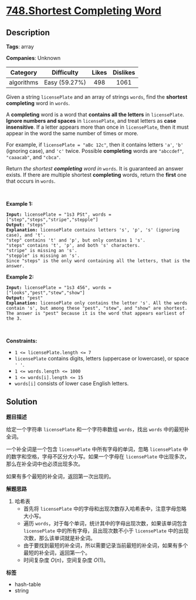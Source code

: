 # [748.Shortest Completing Word](https://leetcode.com/problems/shortest-completing-word/description/)

## Description

**Tags**: array

**Companies**: Unknown

|  Category  |  Difficulty   | Likes | Dislikes |
| :--------: | :-----------: | :---: | :------: |
| algorithms | Easy (59.27%) |  498  |   1061   |

<p>Given a string <code>licensePlate</code> and an array of strings <code>words</code>, find the <strong>shortest completing</strong> word in <code>words</code>.</p>
<p>A <strong>completing</strong> word is a word that <strong>contains all the letters</strong> in <code>licensePlate</code>. <strong>Ignore numbers and spaces</strong> in <code>licensePlate</code>, and treat letters as <strong>case insensitive</strong>. If a letter appears more than once in <code>licensePlate</code>, then it must appear in the word the same number of times or more.</p>
<p>For example, if <code>licensePlate</code><code> = &quot;aBc 12c&quot;</code>, then it contains letters <code>&#39;a&#39;</code>, <code>&#39;b&#39;</code> (ignoring case), and <code>&#39;c&#39;</code> twice. Possible <strong>completing</strong> words are <code>&quot;abccdef&quot;</code>, <code>&quot;caaacab&quot;</code>, and <code>&quot;cbca&quot;</code>.</p>
<p>Return <em>the shortest <strong>completing</strong> word in </em><code>words</code><em>.</em> It is guaranteed an answer exists. If there are multiple shortest <strong>completing</strong> words, return the <strong>first</strong> one that occurs in <code>words</code>.</p>
<p>&nbsp;</p>
<p><strong class="example">Example 1:</strong></p>
<pre><code><strong>Input:</strong> licensePlate = &quot;1s3 PSt&quot;, words = [&quot;step&quot;,&quot;steps&quot;,&quot;stripe&quot;,&quot;stepple&quot;]
<strong>Output:</strong> &quot;steps&quot;
<strong>Explanation:</strong> licensePlate contains letters &#39;s&#39;, &#39;p&#39;, &#39;s&#39; (ignoring case), and &#39;t&#39;.
&quot;step&quot; contains &#39;t&#39; and &#39;p&#39;, but only contains 1 &#39;s&#39;.
&quot;steps&quot; contains &#39;t&#39;, &#39;p&#39;, and both &#39;s&#39; characters.
&quot;stripe&quot; is missing an &#39;s&#39;.
&quot;stepple&quot; is missing an &#39;s&#39;.
Since &quot;steps&quot; is the only word containing all the letters, that is the answer.</code></pre>
<p><strong class="example">Example 2:</strong></p>
<pre><code><strong>Input:</strong> licensePlate = &quot;1s3 456&quot;, words = [&quot;looks&quot;,&quot;pest&quot;,&quot;stew&quot;,&quot;show&quot;]
<strong>Output:</strong> &quot;pest&quot;
<strong>Explanation:</strong> licensePlate only contains the letter &#39;s&#39;. All the words contain &#39;s&#39;, but among these &quot;pest&quot;, &quot;stew&quot;, and &quot;show&quot; are shortest. The answer is &quot;pest&quot; because it is the word that appears earliest of the 3.</code></pre>
<p>&nbsp;</p>
<p><strong>Constraints:</strong></p>
<ul>
  <li><code>1 &lt;= licensePlate.length &lt;= 7</code></li>
  <li><code>licensePlate</code> contains digits, letters (uppercase or lowercase), or space <code>&#39; &#39;</code>.</li>
  <li><code>1 &lt;= words.length &lt;= 1000</code></li>
  <li><code>1 &lt;= words[i].length &lt;= 15</code></li>
  <li><code>words[i]</code> consists of lower case English letters.</li>
</ul>

## Solution

**题目描述**

给定一个字符串 `licensePlate` 和一个字符串数组 `words`，找出 `words` 中的最短补全词。

一个补全词是一个包含 `licensePlate` 中所有字母的单词，忽略 `licensePlate` 中的数字和空格，字母不区分大小写。如果一个字母在 `licensePlate` 中出现多次，那么在补全词中也必须出现多次。

如果有多个最短的补全词，返回第一次出现的。

**解题思路**

1. 哈希表
   - 首先将 `licensePlate` 中的字母和出现次数存入哈希表中，注意字母忽略大小写。
   - 遍历 `words`，对于每个单词，统计其中的字母出现次数，如果该单词包含 `licensePlate` 中的所有字母，且出现次数不小于 `licensePlate` 中的出现次数，那么该单词就是补全词。
   - 由于要找到最短的补全词，所以需要记录当前最短的补全词，如果有多个最短的补全词，返回第一个。
   - 时间复杂度 $O(n)$，空间复杂度 $O(1)$。

**标签**

- hash-table
- string
